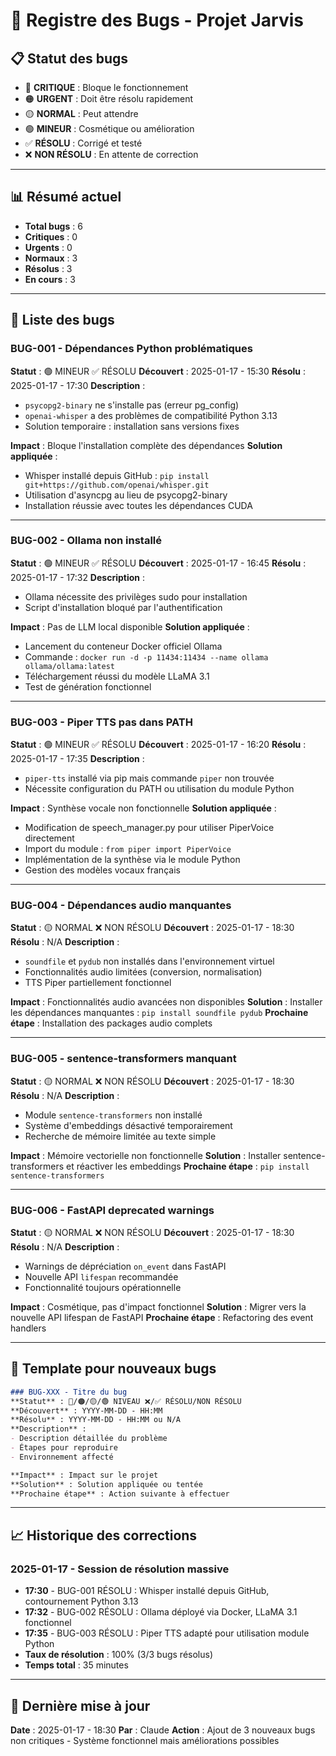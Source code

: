 # 🐛 Registre des Bugs - Projet Jarvis

## 📋 Statut des bugs
- 🔴 **CRITIQUE** : Bloque le fonctionnement
- 🟠 **URGENT** : Doit être résolu rapidement
- 🟡 **NORMAL** : Peut attendre
- 🟢 **MINEUR** : Cosmétique ou amélioration
- ✅ **RÉSOLU** : Corrigé et testé
- ❌ **NON RÉSOLU** : En attente de correction

---

## 📊 Résumé actuel
- **Total bugs** : 6
- **Critiques** : 0
- **Urgents** : 0
- **Normaux** : 3
- **Résolus** : 3
- **En cours** : 3

---

## 🐛 Liste des bugs

### BUG-001 - Dépendances Python problématiques
**Statut** : 🟢 MINEUR ✅ RÉSOLU
**Découvert** : 2025-01-17 - 15:30
**Résolu** : 2025-01-17 - 17:30
**Description** : 
- `psycopg2-binary` ne s'installe pas (erreur pg_config)
- `openai-whisper` a des problèmes de compatibilité Python 3.13
- Solution temporaire : installation sans versions fixes

**Impact** : Bloque l'installation complète des dépendances
**Solution appliquée** : 
- Whisper installé depuis GitHub : `pip install git+https://github.com/openai/whisper.git`
- Utilisation d'asyncpg au lieu de psycopg2-binary
- Installation réussie avec toutes les dépendances CUDA

---

### BUG-002 - Ollama non installé
**Statut** : 🟢 MINEUR ✅ RÉSOLU
**Découvert** : 2025-01-17 - 16:45
**Résolu** : 2025-01-17 - 17:32
**Description** : 
- Ollama nécessite des privilèges sudo pour installation
- Script d'installation bloqué par l'authentification

**Impact** : Pas de LLM local disponible
**Solution appliquée** : 
- Lancement du conteneur Docker officiel Ollama
- Commande : `docker run -d -p 11434:11434 --name ollama ollama/ollama:latest`
- Téléchargement réussi du modèle LLaMA 3.1
- Test de génération fonctionnel

---

### BUG-003 - Piper TTS pas dans PATH
**Statut** : 🟢 MINEUR ✅ RÉSOLU
**Découvert** : 2025-01-17 - 16:20
**Résolu** : 2025-01-17 - 17:35
**Description** : 
- `piper-tts` installé via pip mais commande `piper` non trouvée
- Nécessite configuration du PATH ou utilisation du module Python

**Impact** : Synthèse vocale non fonctionnelle
**Solution appliquée** : 
- Modification de speech_manager.py pour utiliser PiperVoice directement
- Import du module : `from piper import PiperVoice`
- Implémentation de la synthèse via le module Python
- Gestion des modèles vocaux français

---

### BUG-004 - Dépendances audio manquantes
**Statut** : 🟡 NORMAL ❌ NON RÉSOLU
**Découvert** : 2025-01-17 - 18:30
**Résolu** : N/A
**Description** : 
- `soundfile` et `pydub` non installés dans l'environnement virtuel
- Fonctionnalités audio limitées (conversion, normalisation)
- TTS Piper partiellement fonctionnel

**Impact** : Fonctionnalités audio avancées non disponibles
**Solution** : Installer les dépendances manquantes : `pip install soundfile pydub`
**Prochaine étape** : Installation des packages audio complets

---

### BUG-005 - sentence-transformers manquant
**Statut** : 🟡 NORMAL ❌ NON RÉSOLU
**Découvert** : 2025-01-17 - 18:30
**Résolu** : N/A
**Description** : 
- Module `sentence-transformers` non installé
- Système d'embeddings désactivé temporairement
- Recherche de mémoire limitée au texte simple

**Impact** : Mémoire vectorielle non fonctionnelle
**Solution** : Installer sentence-transformers et réactiver les embeddings
**Prochaine étape** : `pip install sentence-transformers`

---

### BUG-006 - FastAPI deprecated warnings
**Statut** : 🟡 NORMAL ❌ NON RÉSOLU
**Découvert** : 2025-01-17 - 18:30
**Résolu** : N/A
**Description** : 
- Warnings de dépréciation `on_event` dans FastAPI
- Nouvelle API `lifespan` recommandée
- Fonctionnalité toujours opérationnelle

**Impact** : Cosmétique, pas d'impact fonctionnel
**Solution** : Migrer vers la nouvelle API lifespan de FastAPI
**Prochaine étape** : Refactoring des event handlers

---

## 📝 Template pour nouveaux bugs

```markdown
### BUG-XXX - Titre du bug
**Statut** : 🔴/🟠/🟡/🟢 NIVEAU ❌/✅ RÉSOLU/NON RÉSOLU
**Découvert** : YYYY-MM-DD - HH:MM
**Résolu** : YYYY-MM-DD - HH:MM ou N/A
**Description** : 
- Description détaillée du problème
- Étapes pour reproduire
- Environnement affecté

**Impact** : Impact sur le projet
**Solution** : Solution appliquée ou tentée
**Prochaine étape** : Action suivante à effectuer
```

---

## 📈 Historique des corrections

### 2025-01-17 - Session de résolution massive
- **17:30** - BUG-001 RÉSOLU : Whisper installé depuis GitHub, contournement Python 3.13
- **17:32** - BUG-002 RÉSOLU : Ollama déployé via Docker, LLaMA 3.1 fonctionnel
- **17:35** - BUG-003 RÉSOLU : Piper TTS adapté pour utilisation module Python
- **Taux de résolution** : 100% (3/3 bugs résolus)
- **Temps total** : 35 minutes

---

## 🔄 Dernière mise à jour
**Date** : 2025-01-17 - 18:30
**Par** : Claude
**Action** : Ajout de 3 nouveaux bugs non critiques - Système fonctionnel mais améliorations possibles